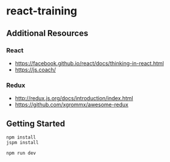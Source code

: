 # react-training

## Additional Resources

### React

- https://facebook.github.io/react/docs/thinking-in-react.html
- https://js.coach/

### Redux

- http://redux.js.org/docs/introduction/index.html
- https://github.com/xgrommx/awesome-redux

## Getting Started

```
npm install
jspm install

npm run dev
```
